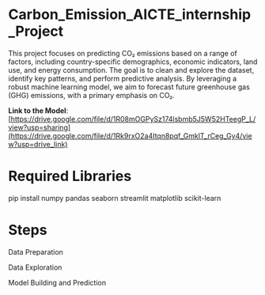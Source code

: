 # Carbon_Emission_AICTE_internship_Project
This project focuses on predicting CO₂ emissions based on a range of factors, including country-specific demographics, economic indicators, land use, and energy consumption. The goal is to clean and explore the dataset, identify key patterns, and perform predictive analysis. By leveraging a robust machine learning model, we aim to forecast future greenhouse gas (GHG) emissions, with a primary emphasis on CO₂.

<b>Link to the Model</b>: [https://drive.google.com/file/d/1R08mOGPySz174lsbmb5J5W52HTeegP_L/view?usp=sharing](https://drive.google.com/file/d/1Rk9rxO2a4Itqn8pqf_GmklT_rCeg_Gy4/view?usp=drive_link)

# Required Libraries
pip install numpy pandas seaborn streamlit matplotlib scikit-learn

# Steps
Data Preparation

Data Exploration

Model Building and Prediction
